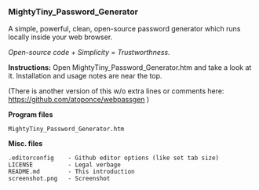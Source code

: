 ### MightyTiny_Password_Generator

A simple, powerful, clean, open-source password generator which runs locally inside your web browser.

<i>Open-source code + Simplicity = Trustworthness.</i>

<b>Instructions:</b>  Open MightyTiny_Password_Generator.htm and take a look at it.  Installation and usage notes are near the top.

(There is another version of this w/o extra lines or comments here: https://github.com/atoponce/webpassgen )

**Program files**

    MightyTiny_Password_Generator.htm

**Misc. files**

    .editorconfig    - Github editor options (like set tab size)
    LICENSE          - Legal verbage
    README.md        - This introduction
    screenshot.png   - Screenshot
